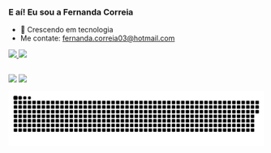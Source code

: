 ### E aí! Eu sou a Fernanda Correia

- 🌱 Crescendo em tecnologia
- Me contate: fernanda.correia03@hotmail.com

 <div>
  <a href="https://github.com/Fe-r-nanda">
  <img height="180em" src="https://github-readme-stats.vercel.app/api?username=Fe-r-nanda&show_icons=true&theme=dracula&include_all_commits=true&count_private=true"/>
  <img height="180em" src="https://github-readme-stats.vercel.app/api/top-langs/?username=Fe-r-nanda&layout=compact&langs_count=7&theme=dracula"/>
</div>

  ##
  
  <div>
  <a href="https://instagram.com/_fecorreiaa" target="_blank"><img src="https://img.shields.io/badge/-Instagram-%23E4405F?style=for-the-badge&logo=instagram&logoColor=white" target="_blank"></a>
  <a href="https://linkedin.com/in/fernanda-correia-a7b964172" target="_blank"><img src="https://img.shields.io/badge/-LinkedIn-%230077B5?style=for-the-badge&logo=linkedin&logoColor=white" target="_blank"></a> 
  <div>  
    
    
 ![Snake animation](https://github.com/Fe-r-nanda/Fe-r-nanda/blob/output/github-contribution-grid-snake.svg)
